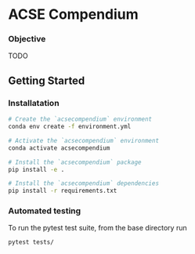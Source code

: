 # ACSE Compendium

### Objective

TODO

## Getting Started

### Installatation

```bash
# Create the `acsecompendium` environment
conda env create -f environment.yml

# Activate the `acsecompendium` environment
conda activate acsecompendium

# Install the `acsecompendium` package
pip install -e .

# Install the `acsecompendium` dependencies
pip install -r requirements.txt
```

### Automated testing

To run the pytest test suite, from the base directory run

```
pytest tests/
```
